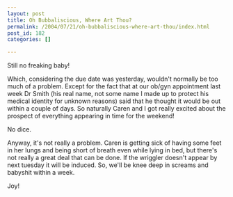 ```yaml
---
layout: post
title: Oh Bubbaliscious, Where Art Thou?
permalink: /2004/07/21/oh-bubbaliscious-where-art-thou/index.html
post_id: 182
categories: []

---
```


 Still no freaking baby!

Which, considering the due date was yesterday, wouldn't normally be too much of a problem. Except for the fact that at our ob/gyn appointment last week Dr Smith (his real name, not some name I made up to protect his medical identity for unknown reasons) said that he thought it would be out within a couple of days. So naturally Caren and I got really excited about the prospect of everything appearing in time for the weekend!

No dice.

Anyway, it's not really a problem. Caren is getting sick of having some feet in her lungs and being short of breath even while lying in bed, but there's not really a great deal that can be done. If the wriggler doesn't appear by next tuesday it will be induced. So, we'll be knee deep in screams and babyshit within a week.

Joy!

